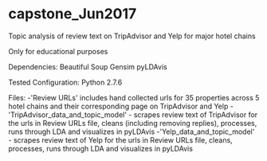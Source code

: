 # capstone_Jun2017
Topic analysis of review text on TripAdvisor and Yelp for major hotel chains

Only for educational purposes

Dependencies:
Beautiful Soup
Gensim
pyLDAvis

Tested Configuration:
Python 2.7.6
 
Files:
-'Review URLs' includes hand collected urls for 35 properties across 5 hotel chains and their corresponding page on TripAdvisor and Yelp
-'TripAdvisor_data_and_topic_model' - scrapes review text of TripAdvisor for the urls in Review URLs file, cleans (including removing replies), processes, runs through LDA and visualizes in pyLDAvis 
-'Yelp_data_and_topic_model' - scrapes review text of Yelp for the urls in Review URLs file, cleans, processes, runs through LDA and visualizes in pyLDAvis 


